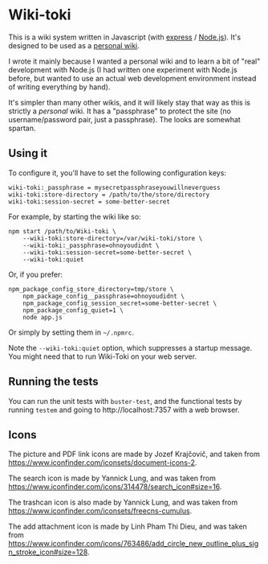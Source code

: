 Wiki-toki
=========

This is a wiki system written in Javascript (with
[express](http://expressjs.com/) /
[Node.js](http://nodejs.org/)). It's designed to be used as a
[personal wiki](http://en.wikipedia.org/wiki/Personal_wiki).

I wrote it mainly because I wanted a personal wiki and to learn a bit
of "real" development with Node.js (I had written one experiment with
Node.js before, but wanted to use an actual web development
environment instead of writing everything by hand).

It's simpler than many other wikis, and it will likely stay that way
as this is strictly a _personal_ wiki. It has a "passphrase" to
protect the site (no username/password pair, just a passphrase). The
looks are somewhat spartan.

Using it
--------

To configure it, you'll have to set the following configuration keys:

    wiki-toki:_passphrase = mysecretpassphraseyouwillneverguess
    wiki-toki:store-directory = /path/to/the/store/directory
    wiki-toki:session-secret = some-better-secret

For example, by starting the wiki like so:

    npm start /path/to/Wiki-toki \
        --wiki-toki:store-directory=/var/wiki-toki/store \
        --wiki-toki:_passphrase=ohnoyoudidnt \
        --wiki-toki:session-secret=some-better-secret \
        --wiki-toki:quiet

Or, if you prefer:

    npm_package_config_store_directory=tmp/store \
        npm_package_config__passphrase=ohnoyoudidnt \
        npm_package_config_session_secret=some-better-secret \
        npm_package_config_quiet=1 \
        node app.js

Or simply by setting them in `~/.npmrc`.

Note the `--wiki-toki:quiet` option, which suppresses a startup
message. You might need that to run Wiki-Toki on your web server.

Running the tests
-----------------

You can run the unit tests with `buster-test`, and the functional
tests by running `testem` and going to http://localhost:7357 with a
web browser.

Icons
-----

The picture and PDF link icons are made by Jozef Krajčovič, and taken
from https://www.iconfinder.com/iconsets/document-icons-2.

The search icon is made by Yannick Lung, and was taken from
https://www.iconfinder.com/icons/314478/search_icon#size=16.

The trashcan icon is also made by Yannick Lung, and was taken from
https://www.iconfinder.com/iconsets/freecns-cumulus.

The add attachment icon is made by Linh Pham Thi Dieu, and was taken
from
https://www.iconfinder.com/icons/763486/add_circle_new_outline_plus_sign_stroke_icon#size=128.
